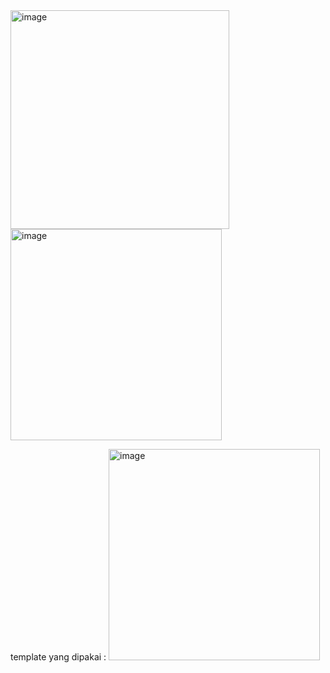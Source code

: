<img width="350" alt="image" src="https://user-images.githubusercontent.com/102134676/172282435-986ceb6a-d0cc-43fd-b03f-ecfa195eaa4d.png">
<img width="338" alt="image" src="https://user-images.githubusercontent.com/102134676/172282494-dc5db333-de32-48e3-a50e-c07480501dc5.png">

template yang dipakai : <img width="338" alt="image" src="https://user-images.githubusercontent.com/102134676/172282544-fa0d0fa4-c348-4c77-a526-b9fc63c67e00.png">
